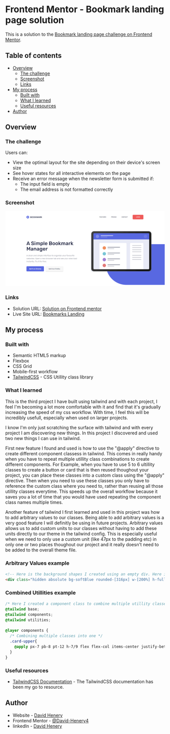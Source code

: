 # Frontend Mentor - Bookmark landing page solution

This is a solution to the [Bookmark landing page challenge on Frontend Mentor](https://www.frontendmentor.io/challenges/bookmark-landing-page-5d0b588a9edda32581d29158).

## Table of contents

- [Overview](#overview)
  - [The challenge](#the-challenge)
  - [Screenshot](#screenshot)
  - [Links](#links)
- [My process](#my-process)
  - [Built with](#built-with)
  - [What I learned](#what-i-learned)
  - [Useful resources](#useful-resources)
- [Author](#author)


## Overview

### The challenge

Users can:

- View the optimal layout for the site depending on their device's screen size
- See hover states for all interactive elements on the page
- Receive an error message when the newsletter form is submitted if:
  - The input field is empty
  - The email address is not formatted correctly

### Screenshot

![desktop](screenshot/desktop-screenshot.png)

### Links

- Solution URL: [Solution on Frontend mentor](https://github.com/David-Henery4/Bookmark-Landing)
- Live Site URL: [Bookmarks Landing](https://bookmarks-home-landing.netlify.app)

## My process

### Built with

- Semantic HTML5 markup
- Flexbox
- CSS Grid
- Mobile-first workflow
- [TailwindCSS](https://reactjs.org/) - CSS Utillity class library

### What I learned

This is the third project I have built using tailwind and with each project, I feel I'm becoming a lot more comfortable with it and find that it's gradually increasing the speed of my css workflow. With time, I feel this will be incredibly usefull, especially when used on larger projects.

I know I'm only just scratching the surface with tailwind and with every project I am discovering new things.
In this project I discovered and used two new things I can use in tailwind.

First new feature I found and used is how to use the "@apply" directive to create different component classess in tailwind. This comes in really handy when you have to repeat multiple utillity class combinations to create different components. For Example, when you have to use 5 to 6 ultillity classes to create a button or card that is then reused thoughout your project, you can place these classes into a custom class using the "@apply" directive. Then when you need to use these classes you only have to reference the custom class where you need to, rather than reusing all those utillity classes everytime. This speeds up the overall workflow because it saves you a lot of time that you would have used repeating the component class names multiple times.

Another feature of tailwind I first learned and used in this project was how to add arbitrary values to our classes. Being able to add arbitrary values is a very good feature I will definitly be using in future projects. Arbitrary values allows us to add custom units to our classes without having to add these units directly to our theme in the tailwind config. This is especially useful when we need to only use a custom unit (like 47px to the padding etc) in only one or two places thoughout our project and it really doesn't need to be added to the overall theme file.


### Arbitrary Values example
```html
<!-- Here is the background shapes I created using an empty div. Here is where I used some artbitrary values -->
<div class="hidden absolute bg-softBlue rounded-[316px] w-[200%] h-full -z-10 smLap:right-[64%] smLap:top-[24%] smLap:block"></div>
```

### Combined Utillities example

```css
/* Here I created a component class to combine multiple utillity classes into one (We put this in the input file we place the tailwind imports) */
@tailwind base;
@tailwind components;
@tailwind utilities;

@layer components {
  /* Combining multiple classes into one */
  .card-upper{
    @apply px-7 pb-8 pt-12 h-7/9 flex flex-col items-center justify-between
  }
}
```

### Useful resources

- [TailwindCSS Documentation](https://www.example.com) - The TailwindCSS documentation has been my go to resource.


## Author

- Website - [David Henery](https://www.djhwebdevelopment.com)
- Frontend Mentor - [@David-Henery4](https://www.frontendmentor.io/profile/David-Henery4)
- linkedIn - [David Henery](https://www.linkedin.com/in/david-henery-725458241)

